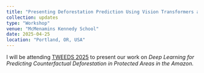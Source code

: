 ```yaml
---
title: "Presenting Deforestation Prediction Using Vision Transformers at TWEEDS 2025 "
collection: updates
type: "Workshop"
venue: "McMenamins Kennedy School"
date: 2025-04-25
location: "Portland, OR, USA"
---
```


I will be attending [TWEEDS 2025](https://tweeds.io) to present our work on
<em>Deep Learning for Predicting Counterfactual Deforestation in Protected Areas in the Amazon.<em/>